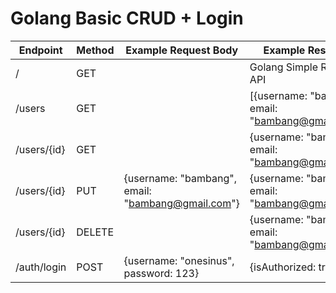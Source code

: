 # Golang Basic CRUD + Login

| Endpoint    | Method | Example Request Body                              | Example Response                                    | Description    |
|-------------|--------|---------------------------------------------------|-----------------------------------------------------|----------------|
| /           | GET    |                                                   | Golang Simple Restful API                           | Root Endpoint  |
| /users      | GET    |                                                   | [{username: "bambang", email: "bambang@gmail.com"}] | Get users      |
| /users/{id} | GET    |                                                   | {username: "bambang", email: "bambang@gmail.com"}   | Get an user    |
| /users/{id} | PUT    | {username: "bambang", email: "bambang@gmail.com"} | {username: "bambang", email: "bambang@gmail.com"}   | Update an user |
| /users/{id} | DELETE |                                                   | {username: "bambang", email: "bambang@gmail.com"}   | Delete an user |
| /auth/login | POST   | {username: "onesinus", password: 123}             | {isAuthorized: true}                                | Login          |